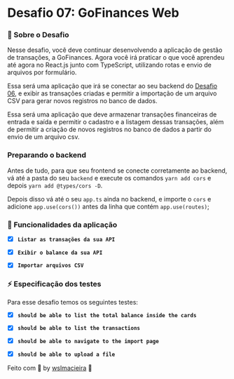 # Desafio 07: GoFinances Web

### :rocket: Sobre o Desafio

Nesse desafio, você deve continuar desenvolvendo a aplicação de gestão de transações, a GoFinances. Agora você irá praticar o que você aprendeu até agora no React.js junto com TypeScript, utilizando rotas e envio de arquivos por formulário.

Essa será uma aplicação que irá se conectar ao seu backend do  [Desafio 06](https://github.com/wslmacieira/desafio-database-upload), e exibir as transações criadas e permitir a importação de um arquivo CSV para gerar novos registros no banco de dados.

Essa será uma aplicação que deve armazenar transações financeiras de entrada e saída e permitir o cadastro e a listagem dessas transações, além de permitir a criação de novos registros no banco de dados a partir do envio de um arquivo csv.

### Preparando o backend

Antes de tudo, para que seu frontend se conecte corretamente ao backend, vá até a pasta do seu  `backend`  e execute os comandos  `yarn add cors`  e depois  `yarn add @types/cors -D`.

Depois disso vá até o seu  `app.ts`  ainda no backend, e importe o  `cors`  e adicione  `app.use(cors())`  antes da linha que contém  `app.use(routes)`;


###  :pencil:  Funcionalidades da aplicação
- [x] **`Listar as transações da sua API`**
- [x] **`Exibir o balance da sua API`**
- [x] **`Importar arquivos CSV`**


### ⚡️ Especificação dos testes
Para esse desafio temos os seguintes testes:


- [x] **`should be able to list the total balance inside the cards`**
- [x] **`should be able to list the transactions`**
- [x] **`should be able to navigate to the import page`**
- [x] **`should be able to upload a file`**


Feito com :purple_heart:   by [wslmacieira](https://github.com/wslmacieira) :wave:
